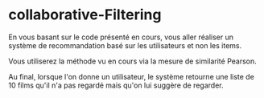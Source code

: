 # collaborative-Filtering

En vous basant sur le code présenté en cours, vous aller réaliser un système de recommandation basé sur les utilisateurs et non les items.



Vous utiliserez la méthode vu en cours via la mesure de similarité Pearson.



Au final, lorsque l'on donne un utilisateur, le système retourne une liste de 10 films qu'il n'a pas regardé mais qu'on lui suggère de regarder. 

